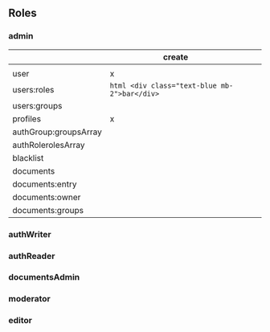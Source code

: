 ## Roles

### admin
|                       | create                       |   |   |
|-----------------------|------------------------------|---|---|
|                       |                              |   |   |
| user                  | x                            |   |   |
| users:roles           | ``html <div class="text-blue mb-2">bar</div>`` |   |   |
| users:groups          |                              |   |   |
| profiles              | x                            |   |   |
| authGroup:groupsArray |                              |   |   |
| authRolerolesArray    |                              |   |   |
| blacklist             |                              |   |   |
| documents             |                              |   |   |
| documents:entry       |                              |   |   |
| documents:owner       |                              |   |   |
| documents:groups      |                              |   |   |


### authWriter


### authReader


### documentsAdmin


### moderator


### editor